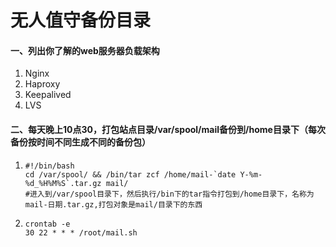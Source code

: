 # 无人值守备份目录



#### 一、列出你了解的web服务器负载架构

1. Nginx
2. Haproxy
3. Keepalived
4. LVS

#### 二、每天晚上10点30，打包站点目录/var/spool/mail备份到/home目录下（每次备份按时间不同生成不同的备份包）

1. ```shell
   #!/bin/bash
   cd /var/spool/ && /bin/tar zcf /home/mail-`date Y-%m-%d_%H%M%S`.tar.gz mail/
   #进入到/var/spool目录下，然后执行/bin下的tar指令打包到/home目录下，名称为mail-日期.tar.gz,打包对象是mail/目录下的东西
   ```

2. ```
   crontab -e
   30 22 * * * /root/mail.sh
   ```

   